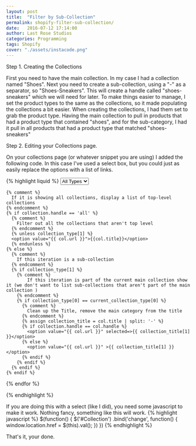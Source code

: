 ```yaml
---
layout: post
title:  "Filter by Sub-Collection"
permalink: shopify-filter-sub-collection/
date:   2016-07-12 17:14:00
author: Last Rose Studios
categories: Programming
tags: Shopify
cover: "./assets/instacode.png"
---
```


Step 1. Creating the Collections

First you need to have the main collection. In my case I had a collection named "Shoes".
Next you need to create a sub-collection, using a "-" as a separator, so "Shoes-Sneakers". This will create a handle called "shoes-sneakers" which we will need for later.
To make things easier to manage, I set the product types to the same as the collections, so it made populating the collections a bit easier.
When creating the collections, I had them set to grab the product type. Having the main collection to pull in products that had a product type that contained "shoes", and for the sub-category, I had it pull in all products that had a product type that matched "shoes-sneakers"

Step 2. Editing your Collections page.

On your collections page (or whatever snippet you are using) I added the following code. In this case I've used a select box, but you could just as easily replace the options with a list of links.


{% highlight liquid %}
<select id="Collection" name="Collection">
	{% comment %}
		We need to figure out the base collection, as well as the sub-collection - if set - of the collection page we are on. To do that we split the handle.
	{% endcomment %}
  {% assign current_collection_type = collection.handle | split: '-' %}
  {% comment %}
	Display a "Show All" type option to unfilter. Doesn't need to be displayed on the all page though, since everything is already being shown.
  {% endcomment %}
  {% unless collection.handle == 'all' %}
    {% if current_collection_type[1] %}
    <option value="/collections/{{ current_collection_type[0] }}">All Types</option>
    {% else %}
    <option value="/collections/{{ current_collection_type[0] }}" selected>All Types</option>
    {% endif %}
  {% endunless %}
  {% for col in collections %}
    {% comment %}
		We need to figure out the base collection, as well as the sub-collection - if set - of each collection we are iterating through. To do that we split the handle.
	{% endcomment %}
	{% assign collection_type = col.handle | split: '-' %}

    {% comment %}
      If it is showing all collections, display a list of top-level collections
    {% endcomment %}
    {% if collection.handle == 'all' %}
	  {% comment %}
		Filter out all the collections that aren't top level
	  {% endcomment %}
      {% unless collection_type[1] %}
      <option value="{{ col.url }}">{{col.title}}</option>
      {% endunless %}
    {% else %}
	  {% comment %}
		If this iteration is a sub-collection
	  {% endcomment %}
      {% if collection_type[1] %}
		{% comment %}
			If this iteration is part of the current main collection show it (we don't want to list sub-collections that aren't part of the main collection )
		{% endcomment %}
        {% if collection_type[0] == current_collection_type[0] %}
		  {% comment %}
			Clean up the Title, remove the main category from the title
		  {% endcomment %}
          {% assign collection_title = col.title | split: '-' %}
          {% if collection.handle == col.handle %}
            <option value="{{ col.url }}" selected=>{{ collection_title[1] }}</option>
          {% else %}
            <option value="{{ col.url }}" >{{ collection_title[1] }}</option>
          {% endif %}
        {% endif %}
      {% endif %}
    {% endif %}
  {% endfor %}
</select>
</div>
{% endhighlight %}

If you are doing this with a select (like I did), you need some javascript to make it work. Nothing fancy, something like this will work. 
{% highlight javascript %}
  $(function() {
    $('#Collection')
      .bind('change', function() {
        window.location.href = $(this).val();
      })
  })
{% endhighlight %}

That's it, your done. 